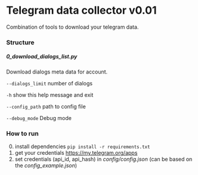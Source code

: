 # Telegram data collector v0.01
Combination of tools to download your telegram data.


### Structure
##### 0_download_dialogs_list.py
Download dialogs meta data for account.

`--dialogs_limit`
number of dialogs

`-h`
show this help message and exit

`--config_path`
path to config file

`--debug_mode`
Debug mode


### How to run
0. install dependencies 
```pip install -r requirements.txt```
1. get your credentials https://my.telegram.org/apps
2. set credentials (api_id, api_hash) in *config/config.json* (can be based on the *config_example.json*)
